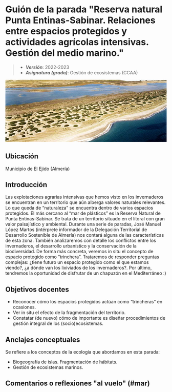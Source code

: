 # Guión de la parada "Reserva natural Punta Entinas-Sabinar. Relaciones entre espacios protegidos y actividades agrícolas intensivas. Gestión del medio marino."


> + **_Versión_**: 2022-2023
> + **_Asignatura (grado)_**: Gestión de ecosistemas (CCAA)

![portada](https://github.com/aprendiendo-cosas/C_mar_gesteco/blob/main/images/entinas.jpg?raw=true) 

## Ubicación

Municipio de El Ejido (Almería)

## Introducción

Las explotaciones agrarias intensivas que hemos visto en los invernaderos se encuentran en un territorio que aún alberga valores naturales relevantes. Lo que queda de “naturaleza” se encuentra dentro de varios espacios protegidos. El más cercano al “mar de plásticos” es la Reserva Natural de Punta Entinas-Sabinar. Se trata de un territorio situado en el litoral con gran valor paisajístico y ambiental. Durante una serie de paradas, José Manuel López Martos (intérprete informador de la Delegación Territorial de Desarrollo Sostenible de Almería) nos contará alguna de las características de esta zona. También analizaremos con detalle los conflictos entre los invernaderos, el desarrollo urbanístico y la conservación de la biodiversidad. De forma más concreta, veremos in situ el concepto de espacio protegido como “trinchera”. Trataremos de responder preguntas complejas: ¿tiene futuro un espacio protegido como el que estamos viendo?, ¿a dónde van los lixiviados de los invernaderos?. Por último, tendremos la oportunidad de disfrutar de un chapuzón en el Mediterráneo :)




## Objetivos docentes
+ Reconocer cómo los espacios protegidos actúan como “trincheras” en ocasiones.
+ Ver in situ el efecto de la fragmentación del territorio.
+ Constatar (de nuevo) cómo de importante es diseñar procedimientos de gestión integral de los (socio)ecosistemas.

## Anclajes conceptuales

Se refiere a los conceptos de la ecología que abordamos en esta parada:

- Biogeografía de islas. Fragmentación de hábitats.
- Gestión de ecosistemas marinos.



## Comentarios o reflexiones "al vuelo" (#mar)



